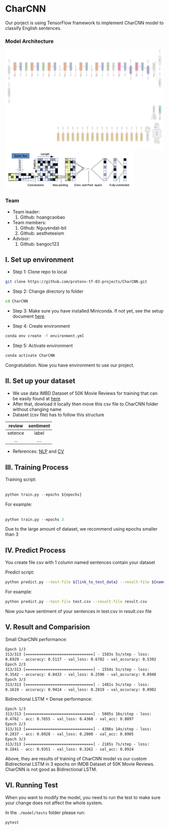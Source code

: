 # CharCNN 

Our porject is using TensorFlow framework to implement CharCNN model to classify English sentences. 

### Model Architecture
![](image/CharCNN-architecture1.png)
![](image/CharCNN-architecture2.png)


### Team
- Team leader:
    1. Github: hoangcaobao
- Team members:
    1. Github: Nguyendat-bit
    2. Github: aestheteeism
- Advisor:
    1. Github: bangoc123

## I.  Set up environment
- Step 1: Clone repo to local

```bash
git clone https://github.com/protonx-tf-03-projects/CharCNN.git
```

- Step 2: Change directory to folder
```bash
cd CharCNN
```

- Step 3: Make sure you have installed Miniconda. If not yet, see the setup document [here](https://conda.io/en/latest/user-guide/install/index.html#regular-installation).

- Step 4: Create environment
```bash
conda env create -f environment.yml
``` 

- Step 5: Activate environment
```bash
conda activate CharCNN
```

Congratulation. Now you have environment to use our project.

## II.  Set up your dataset

- We use data IMBD Dataset of 50K Movie Reviews for training that can be easily found at [here](https://www.kaggle.com/lakshmi25npathi/imdb-dataset-of-50k-movie-reviews)
- After that, dowload it locally then move this csv file to CharCNN folder without changing name
- Dataset (csv file) has to follow this structure

| review  |   sentiment     |
|:---------:|:-------------:|
| setence |  label |
| ...           |.... |
- References: [NLP](https://github.com/bangoc123/transformer) and [CV](https://github.com/bangoc123/mlp-mixer)

## III. Training Process

Training script:

```python

python train.py --epochs ${epochs} 

```
For example: 
```python

python train.py --epochs 3 

```

Due to the large amount of dataset, we recommend using epochs smaller than 3


## IV. Predict Process

You create file csv with 1 column named sentences contain your dataset 

Predict script: 
```bash
python predict.py --test-file ${link_to_test_data} --result-file ${name_of_file_contain_result}
```
For example:
```bash
python predict.py --test-file test.csv --result-file result.csv
```
Now you have sentiment of your sentences in test.csv in result.csv file

## V. Result and Comparision

Small CharCNN performance:
```
Epoch 1/3
313/313 [==============================] - 1583s 5s/step - loss: 0.6929 - accuracy: 0.5117 - val_loss: 0.6782 - val_accuracy: 0.5392
Epoch 2/3
313/313 [==============================] - 1554s 5s/step - loss: 0.3542 - accuracy: 0.8433 - val_loss: 0.2596 - val_accuracy: 0.8948
Epoch 3/3
313/313 [==============================] - 1481s 5s/step - loss: 0.1619 - accuracy: 0.9414 - val_loss: 0.2819 - val_accuracy: 0.8902
```

Bidirectional LSTM + Dense performance:
```
Epoch 1/3
313/313 [==============================] - 5085s 16s/step - loss: 0.4762 - acc: 0.7655 - val_loss: 0.4360 - val_acc: 0.8097
Epoch 2/3
313/313 [==============================] - 4386s 14s/step - loss: 0.2837 - acc: 0.8928 - val_loss: 0.2808 - val_acc: 0.8905
Epoch 3/3
313/313 [==============================] - 2185s 7s/step - loss: 0.1841 - acc: 0.9351 - val_loss: 0.3262 - val_acc: 0.8924
```

Above, they are results of training of CharCNN model vs our custom Bidirectional LSTM in 3 epochs on IMDB Dataset of 50K Movie Reviews. CharCNN is not good as Bidirectional LSTM.


## VI. Running Test

When you want to modify the model, you need to run the test to make sure your change does not affect the whole system.

In the `./model/tests` folder please run:

```bash
pytest
```


